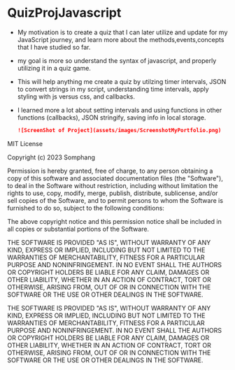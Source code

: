 # QuizProjJavascript

- My motivation is to create a quiz that I can later utilize and update for my JavaScript journey, and learn more about the methods,events,concepts that I have studied so far.
- my goal is more so understand the syntax of javascript, and properly utilizing it in a quiz game.
- This will help anything me create a quiz by utilzing timer intervals, JSON to convert strings in my script, understanding time intervals, apply styling with js versus css, and callbacks.
- I learned more a lot about setting intervals and using functions in other functions (callbacks), JSON stringify, saving info in local storage.



    ```md
    ![ScreenShot of Project](assets/images/ScreenshotMyPortfolio.png)
    ```


MIT License

Copyright (c) 2023 Somphang

Permission is hereby granted, free of charge, to any person obtaining a copy of this software and associated documentation files (the "Software"), to deal in the Software without restriction, including without limitation the rights to use, copy, modify, merge, publish, distribute, sublicense, and/or sell copies of the Software, and to permit persons to whom the Software is furnished to do so, subject to the following conditions:

The above copyright notice and this permission notice shall be included in all copies or substantial portions of the Software.

THE SOFTWARE IS PROVIDED "AS IS", WITHOUT WARRANTY OF ANY KIND, EXPRESS OR IMPLIED, INCLUDING BUT NOT LIMITED TO THE WARRANTIES OF MERCHANTABILITY, FITNESS FOR A PARTICULAR PURPOSE AND NONINFRINGEMENT. IN NO EVENT SHALL THE AUTHORS OR COPYRIGHT HOLDERS BE LIABLE FOR ANY CLAIM, DAMAGES OR OTHER LIABILITY, WHETHER IN AN ACTION OF CONTRACT, TORT OR OTHERWISE, ARISING FROM, OUT OF OR IN CONNECTION WITH THE SOFTWARE OR THE USE OR OTHER DEALINGS IN THE SOFTWARE.

THE SOFTWARE IS PROVIDED "AS IS", WITHOUT WARRANTY OF ANY KIND, EXPRESS OR IMPLIED, INCLUDING BUT NOT LIMITED TO THE WARRANTIES OF MERCHANTABILITY, FITNESS FOR A PARTICULAR PURPOSE AND NONINFRINGEMENT. IN NO EVENT SHALL THE AUTHORS OR COPYRIGHT HOLDERS BE LIABLE FOR ANY CLAIM, DAMAGES OR OTHER LIABILITY, WHETHER IN AN ACTION OF CONTRACT, TORT OR OTHERWISE, ARISING FROM, OUT OF OR IN CONNECTION WITH THE SOFTWARE OR THE USE OR OTHER DEALINGS IN THE SOFTWARE.